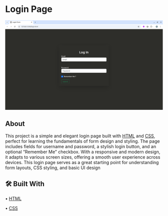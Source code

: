 # Login Page

![alt text](Screenshot1.png)

##  About

This project is a simple and elegant login page built with [HTML](https://developer.mozilla.org/en-US/docs/Web/HTML) and [CSS](https://developer.mozilla.org/en-US/docs/Web/CSS), perfect for learning the fundamentals of form design and styling. The page includes fields for username and password, a stylish login button, and an optional “Remember Me” checkbox. With a responsive and modern design, it adapts to various screen sizes, offering a smooth user experience across devices. This login page serves as a great starting point for understanding form layouts, CSS styling, and basic UI design

## 🛠 Built With

• [HTML](https://developer.mozilla.org/en-US/docs/Web/HTML)

• [CSS](https://developer.mozilla.org/en-US/docs/Web/CSS)